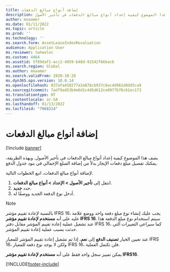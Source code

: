 ```yaml
---
title: إضافة أنواع مبالغ الدفعات
description: يشرح هذا الموضوع كيفية إعداد أنواع مبالغ الدفعات في تأجير الأصول.
author: moaamer
ms.date: 01/11/2022
ms.topic: article
ms.prod: ''
ms.technology: ''
ms.search.form: AssetLeaseIndexRevaluation
audience: Application User
ms.reviewer: twheeloc
ms.custom: 4464
ms.assetid: 5f89daf1-acc2-4959-b48d-91542fb6bacb
ms.search.region: Global
ms.author: moaamer
ms.search.validFrom: 2020-10-28
ms.dyn365.ops.version: 10.0.14
ms.openlocfilehash: 037afa458277a3a07bcb937c6ec4d961d0dd5ca9
ms.sourcegitcommit: 7adf9ad53b4e6d1c4d5d612ce0977b76c61ec173
ms.translationtype: HT
ms.contentlocale: ar-SA
ms.lasthandoff: 01/13/2022
ms.locfileid: "7968314"
---
```

# <a name="add-payment-amount-types"></a>إضافة أنواع مبالغ الدفعات

[!include [banner](../includes/banner.md)]

يصف هذا الموضوع كيفية إعداد أنواع مبالغ الدفعات في تأجير الأصول. وبهذه الطريقة، يمكنك تفصيل مبلغ دفعات الإيجار بدلاً من إضافة المبلغ الإجمالي في بنود جدول الدفع.

لإضافة أنواع مبالغ الدفعات، اتبع الخطوات التالية.

1. انتقل إلى **تأجير الأصول \> الإعداد \> أنواع مبالغ الدفعات**.
2. حدد **جديد**.
3. أدخل نوع الدفعة الجديد ووصفًا له.

> [!NOTE]
> بالنسبة لإعادة تقييم مؤشر IFRS 16، يجب عليك إنشاء نوع مبلغ دفعة واحد ووضع علامة عليه على أنه **مستخدم لإعادة تقييم مؤشر IFRS 16**. سيتم استخدام نوع مبلغ الدفعة هذا عند تشغيل عملية إعادة تقييم المؤشر مقابل دفتر IFRS 16، كما سيراعي التغييرات التي حدثت بسبب عملية إعادة تقييم المؤشر.
>
> عند تعيين الخيار **تصنيف الدفع** إلى **نعم**، إذا تم تشغيل إعادة تقييم المؤشر للمعيار IFRS 16، ولكن لا يوجد نوع دفعة للمعيار IFRS 16، فلن تكتمل العملية.

يمكن تمييز سجل واحد فقط على أنه **مستخدم لإعادة تقييم مؤشر IFRS16‬**.

[!INCLUDE[footer-include](../../includes/footer-banner.md)]
